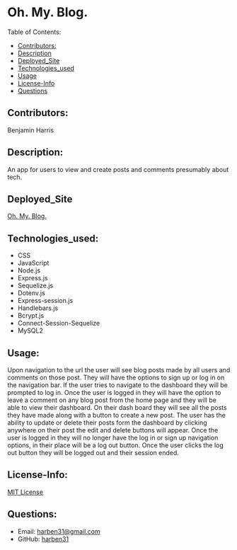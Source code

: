 # Oh.   My.   Blog.
Table of Contents:
* [Contributors:](#Contributors)
* [Description](#Description)
* [Deployed_Site](#Deployed_Site)
* [Technologies_used](#Technologies_used)
* [Usage](#Usage)
* [License-Info](#License-Info)
* [Questions](#Questions)
    
## Contributors: 
Benjamin Harris

## Description:
An app for users to view and create posts and comments presumably about tech.

## Deployed_Site
[Oh.   My.   Blog.](https://arcane-escarpment-20008.herokuapp.com/)

## Technologies_used:
* CSS
* JavaScript
* Node.js
* Express.js
* Sequelize.js
* Dotenv.js
* Express-session.js
* Handlebars.js
* Bcrypt.js
* Connect-Session-Sequelize
* MySQL2


## Usage:
Upon navigation to the url the user will see blog posts made by all users and comments on those post. They will have the options to sign up or log in on the navigation bar. If the user tries to navigate to the dashboard they will be prompted to log in. Once the user is logged in they will have the option to leave a comment on any blog post from the home page and they will be able to view their dashboard. On their dash board they will see all the posts they have made along with a button to create a new post. The user has the ability to update or delete their posts form the dashboard by clicking anywhere on their post the edit and delete buttons will appear. Once the user is logged in they will no longer have the log in or sign up navigation options, in their place will be a log out button. Once the user clicks the log out button they will be logged out and their session ended.


## License-Info:
[MIT License](https://opensource.org/licenses/MIT)

## Questions:
* Email: [harben31@gmail.com](mailto:harben31@gmail.com)
* GitHub: [harben31](https://www.github.com/harben31)
